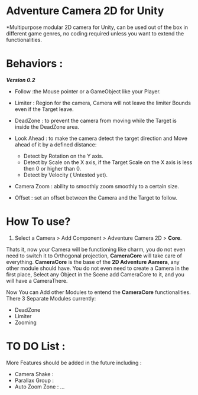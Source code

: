 # Adventure Camera 2D for Unity

*Multipurpose modular 2D camera for Unity, can be used out of the box in different game genres, no coding required unless you want to extend the functionalities.


# Behaviors :

***Version 0.2***

- Follow  :the Mouse pointer or a GameObject like your Player.
- Limiter : Region for the camera, Camera will not leave the limiter Bounds even if the Target leave.
- DeadZone : to prevent the camera from moving while the Target is inside the DeadZone area.
- Look Ahead : to make the camera detect the target direction and Move ahead of it by a defined distance:
    - Detect by Rotation on the Y axis.
    - Detect by Scale on the X axis, if the Target Scale on the X axis is less then 0 or higher than 0.
    - Detect by Velocity ( Untested yet).

- Camera Zoom : ability to smoothly zoom smoothly to a certain size.
- Offset : set an offset between the Camera and the Target to follow.


# How To use?

1. Select a Camera > Add Component > Adventure Camera 2D > **Core**.

Thats it, now your Camera will be functioning like charm, you do not even need to switch it to Orthogonal projection, **CameraCore** will take care of everything. **CameraCore** is the base of the **2D Adventure Aamera**, any other module should have.
You do not even need to create a Camera in the first place, Select any Object in the Scene add CameraCore to it, and you will have a CameraThere. 

Now You can Add other Modules to entend the **CameraCore** functionalities.
There 3 Separate Modules currently: 

  - DeadZone
  - Limiter
  - Zooming


# TO DO List :

More Features should be added in the future including :

- Camera Shake :
- Parallax Group :
- Auto Zoom Zone :
...
